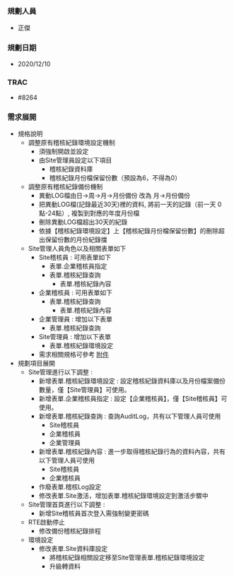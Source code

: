 ### <div id="user">規劃人員</div>
* 正傑

### <div id="updatedate">規劃日期</div>
* 2020/12/10

### <div id="trac">TRAC</div>
* #8264

### <div id="requirement">需求展開</div>
* 規格說明
    * 調整原有稽核紀錄環境設定機制
        * 須強制開啟並設定
        * 由Site管理員設定以下項目
            * 稽核紀錄資料庫
            * 稽核紀錄月份檔保留份數（預設為6，不得為0）
    * 調整原有稽核紀錄備份機制
        * 異動LOG檔由日->周->月->月份備份 改為 月->月份備份
        * 把異動LOG檔(記錄最近30天)裡的資料, 將前一天的記錄（前一天 0點-24點）, 複製到對應的年度月份檔
        * 刪除異動LOG檔超出30天的紀錄
        * 依據【稽核紀錄環境設定】上【稽核紀錄月份檔保留份數】的刪除超出保留份數的月份紀錄擋
    * Site管理人員角色以及相關表單如下
        * Site稽核員 : 可用表單如下
            * 表單.企業稽核員指定
            * 表單.稽核紀錄查詢
                * 表單.稽核紀錄內容
        * 企業稽核員 : 可用表單如下
            * 表單.稽核紀錄查詢
                * 表單.稽核紀錄內容
        * 企業管理員 : 增加以下表單
            * 表單.稽核紀錄查詢
        * Site管理員 : 增加以下表單
            * 表單.稽核紀錄環境設定
        * 需求相關規格可參考 <a href="./8.10.0/UPDATE/ITEM_5/RTE/attachment/AuditLog_Viewer-2020-12-09b.xlsx" download>附件</a>
* 規劃項目展開
    * Site管理進行以下調整 :
        * 新增表單.稽核紀錄環境設定 : 設定稽核紀錄資料庫以及月份檔案備份數量，僅【Site管理員】可使用。
        * 新增表單.企業稽核員指定 : 設定【企業稽核員】，僅【Site稽核員】可使用。
        * 新增表單.稽核紀錄查詢 : 查詢AuditLog，共有以下管理人員可使用
            * Site稽核員
            * 企業稽核員
            * 企業管理員
        * 新增表單.稽核紀錄內容 : 進一步取得稽核紀錄行為的資料內容，共有以下管理人員可使用
            * Site稽核員
            * 企業稽核員
        * 作廢表單.稽核Log設定
        * 修改表單.Site激活，增加表單.稽核紀錄環境設定到激活步驟中
    * Site管理首頁進行以下調整 :
        * 新增Site稽核員首次登入需強制變更密碼
    * RTE啟動停止
        * 修改備份稽核紀錄排程
    * 環境設定
        * 修改表單.Site資料庫設定
            * 將稽核紀錄相關設定移至Site管理表單.稽核紀錄環境設定
            * 升級轉資料